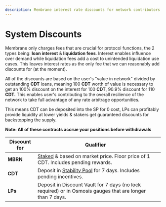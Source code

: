 ```yaml
---
description: Membrane interest rate discounts for network contributors
---
```


# System Discounts

Membrane only charges fees that are crucial for protocol functions, the 2 types being: **loan interest** & **liquidation fees**. Interest enables influence over demand while liquidation fees add a cost to unintended liquidation use cases. This leaves interest rates as the only fee that we can reasonably add discounts for (at the moment).

All of the discounts are based on the user's "value in network" divided by outstanding **CDT** loans, meaning 100 **CDT** worth of value is necessary to get an 100% discount on the interest for 100 **CDT**, 90.9% discount for 110 **CDT.** This enables user's contributing to the overall resilience of the network to take full advantage of any rate arbitrage opportunities.

This means CDT can be deposited into the SP for 0 cost, LPs can profitably provide liquidity at lower yields & stakers get guaranteed discounts for backstopping the supply.

**Note: All of these contracts accrue your positions before withdrawals**

<table><thead><tr><th>Discount for</th><th>Qualifier</th><th data-hidden></th></tr></thead><tbody><tr><td><strong>MBRN</strong></td><td><a href="../smart-contracts/staking.md">Staked</a> &#x26; based on market price. Floor price of 1 CDT. Includes pending rewards.</td><td></td></tr><tr><td><strong>CDT</strong></td><td>Deposit in <a href="../smart-contracts/stability-pool.md">Stability Pool</a> for 7 days. Includes pending incentives.</td><td></td></tr><tr><td><strong>LPs</strong></td><td>Deposit in Discount Vault for 7 days (no lock required) or in Osmosis gauges that are longer than 7 days.</td><td></td></tr></tbody></table>

